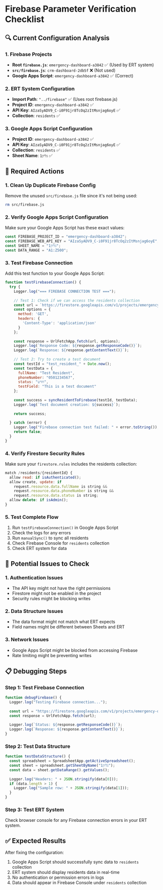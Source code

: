 # Firebase Parameter Verification Checklist

## 🔍 **Current Configuration Analysis**

### 1. **Firebase Projects**
- **Root `firebase.js`**: `emergency-dashboard-a3842` ✅ (Used by ERT system)
- **`src/firebase.js`**: `crm-dashboard-2db5f` ❌ (Not used)
- **Google Apps Script**: `emergency-dashboard-a3842` ✅ (Correct)

### 2. **ERT System Configuration**
- **Import Path**: `"../firebase"` ✅ (Uses root firebase.js)
- **Project ID**: `emergency-dashboard-a3842` ✅
- **API Key**: `AIzaSyADV9_C-i0F91jr8TcOq2zItMsnjag6oyE` ✅
- **Collection**: `residents` ✅

### 3. **Google Apps Script Configuration**
- **Project ID**: `emergency-dashboard-a3842` ✅
- **API Key**: `AIzaSyADV9_C-i0F91jr8TcOq2zItMsnjag6oyE` ✅
- **Collection**: `residents` ✅
- **Sheet Name**: `גליון1` ✅

## 🔧 **Required Actions**

### 1. **Clean Up Duplicate Firebase Config**
Remove the unused `src/firebase.js` file since it's not being used:

```bash
rm src/firebase.js
```

### 2. **Verify Google Apps Script Configuration**
Make sure your Google Apps Script has these exact values:

```javascript
const FIREBASE_PROJECT_ID = "emergency-dashboard-a3842";
const FIREBASE_WEB_API_KEY = "AIzaSyADV9_C-i0F91jr8TcOq2zItMsnjag6oyE";
const SHEET_NAME = "גליון1";
const DATA_RANGE = "A1:Z500";
```

### 3. **Test Firebase Connection**
Add this test function to your Google Apps Script:

```javascript
function testFirebaseConnection() {
  try {
    Logger.log("=== FIREBASE CONNECTION TEST ===");
    
    // Test 1: Check if we can access the residents collection
    const url = `https://firestore.googleapis.com/v1/projects/emergency-dashboard-a3842/databases/(default)/documents/residents`;
    const options = {
      method: 'GET',
      headers: {
        'Content-Type': 'application/json'
      }
    };
    
    const response = UrlFetchApp.fetch(url, options);
    Logger.log(`Response Code: ${response.getResponseCode()}`);
    Logger.log(`Response: ${response.getContentText()}`);
    
    // Test 2: Try to create a test document
    const testId = "test_resident_" + Date.now();
    const testData = {
      fullName: "Test Resident",
      phoneNumber: "0501234567",
      status: "חדש",
      testField: "This is a test document"
    };
    
    const success = syncResidentToFirebase(testId, testData);
    Logger.log(`Test document creation: ${success}`);
    
    return success;
    
  } catch (error) {
    Logger.log("Firebase connection test failed: " + error.toString());
    return false;
  }
}
```

### 4. **Verify Firestore Security Rules**
Make sure your `firestore.rules` includes the residents collection:

```javascript
match /residents/{residentId} {
  allow read: if isAuthenticated();
  allow create, update: if 
    request.resource.data.fullName is string &&
    request.resource.data.phoneNumber is string &&
    request.resource.data.status is string;
  allow delete: if isAdmin();
}
```

### 5. **Test Complete Flow**
1. Run `testFirebaseConnection()` in Google Apps Script
2. Check the logs for any errors
3. Run `manualSync()` to sync all residents
4. Check Firebase Console for `residents` collection
5. Check ERT system for data

## 🚨 **Potential Issues to Check**

### 1. **Authentication Issues**
- The API key might not have the right permissions
- Firestore might not be enabled in the project
- Security rules might be blocking writes

### 2. **Data Structure Issues**
- The data format might not match what ERT expects
- Field names might be different between Sheets and ERT

### 3. **Network Issues**
- Google Apps Script might be blocked from accessing Firebase
- Rate limiting might be preventing writes

## 📋 **Debugging Steps**

### Step 1: Test Firebase Connection
```javascript
function debugFirebase() {
  Logger.log("Testing Firebase connection...");
  
  const url = "https://firestore.googleapis.com/v1/projects/emergency-dashboard-a3842/databases/(default)/documents";
  const response = UrlFetchApp.fetch(url);
  
  Logger.log(`Status: ${response.getResponseCode()}`);
  Logger.log(`Response: ${response.getContentText()}`);
}
```

### Step 2: Test Data Structure
```javascript
function testDataStructure() {
  const spreadsheet = SpreadsheetApp.getActiveSpreadsheet();
  const sheet = spreadsheet.getSheetByName("גליון1");
  const data = sheet.getDataRange().getValues();
  
  Logger.log("Headers: " + JSON.stringify(data[0]));
  if (data.length > 1) {
    Logger.log("Sample row: " + JSON.stringify(data[1]));
  }
}
```

### Step 3: Test ERT System
Check browser console for any Firebase connection errors in your ERT system.

## ✅ **Expected Results**

After fixing the configuration:
1. Google Apps Script should successfully sync data to `residents` collection
2. ERT system should display residents data in real-time
3. No authentication or permission errors in logs
4. Data should appear in Firebase Console under `residents` collection 